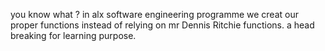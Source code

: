 you know what ? in alx software engineering programme we creat our proper functions instead of relying on mr Dennis Ritchie functions. a head breaking for learning purpose.
